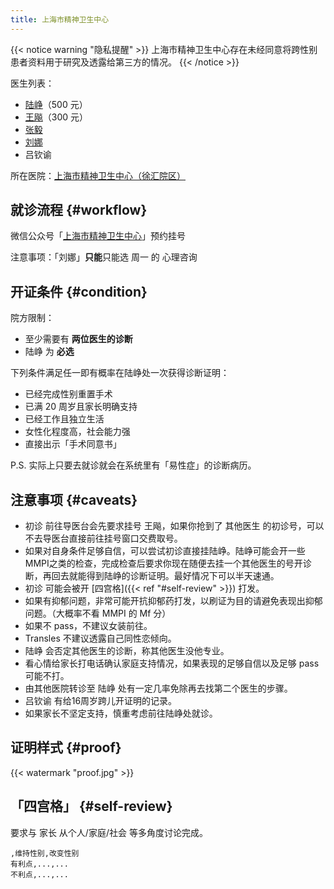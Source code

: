 ```yaml
---
title: 上海市精神卫生中心
---
```


{{< notice warning "隐私提醒" >}}
上海市精神卫生中心存在未经同意将跨性别患者资料用于研究及透露给第三方的情况。
{{< /notice >}}

医生列表：

- [陆峥](http://www.smhc.org.cn/MedicalGuide/contents/48/30.html)（500 元）
- [王飚](http://www.smhc.org.cn/MedicalGuide/contents/49/56.html)（300 元）
- [张毅](http://www.smhc.org.cn/MedicalGuide/contents/49/58.html)
- [刘娜](http://www.smhc.org.cn/MedicalGuide/contents/51/183.html)
- 吕钦谕

所在医院：[上海市精神卫生中心（徐汇院区）](https://amap.com/place/B0HR6N4LN1)

## 就诊流程 {#workflow}

微信公众号「[上海市精神卫生中心](weixin://gh_6a6822361870)」预约挂号

注意事项：「刘娜」**只能**只能选 周一 的 心理咨询

## 开证条件 {#condition}

院方限制：

- 至少需要有 **两位医生的诊断**
- 陆峥 为 **必选**

下列条件满足任一即有概率在陆峥处一次获得诊断证明：

- 已经完成性别重置手术
- 已满 20 周岁且家长明确支持
- 已经工作且独立生活
- 女性化程度高，社会能力强
- 直接出示「手术同意书」

P.S. 实际上只要去就诊就会在系统里有「易性症」的诊断病历。

## 注意事项 {#caveats}

- 初诊 前往导医台会先要求挂号 王飚，如果你抢到了 其他医生 的初诊号，可以不去导医台直接前往挂号窗口交费取号。
- 如果对自身条件足够自信，可以尝试初诊直接挂陆峥。陆峥可能会开一些MMPI之类的检查，完成检查后要求你现在随便去挂一个其他医生的号开诊断，再回去就能得到陆峥的诊断证明。最好情况下可以半天速通。
- 初诊 可能会被开 [四宫格]({{< ref "#self-review" >}}) 打发。
- 如果有抑郁问题，非常可能开抗抑郁药打发，以刷证为目的请避免表现出抑郁问题。（大概率不看 MMPI 的 Mf 分）
- 如果不 pass，不建议女装前往。
- Transles 不建议透露自己同性恋倾向。
- 陆峥 会否定其他医生的诊断，称其他医生没他专业。
- 看心情给家长打电话确认家庭支持情况，如果表现的足够自信以及足够 pass 可能不打。
- 由其他医院转诊至 陆峥 处有一定几率免除再去找第二个医生的步骤。
- 吕钦谕 有给16周岁跨儿开证明的记录。
- 如果家长不坚定支持，慎重考虑前往陆峥处就诊。

## 证明样式 {#proof}

{{< watermark "proof.jpg" >}}

## 「四宫格」 {#self-review}

要求与 家长 从个人/家庭/社会 等多角度讨论完成。

```csv
,维持性别,改变性别
有利点,...,...
不利点,...,...
```
